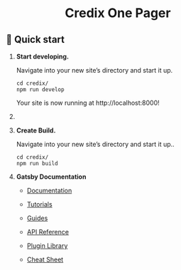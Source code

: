 <h1 align="center">
  Credix One Pager
</h1>

## 🚀 Quick start

1. **Start developing.**

   Navigate into your new site’s directory and start it up.

   ```shell
   cd credix/
   npm run develop
   ```

   Your site is now running at http://localhost:8000!

2.

3. **Create Build.**

   Navigate into your new site’s directory and start it up..

   ```shell
   cd credix/
   npm run build
   ```

4. **Gatsby Documentation**

   - [Documentation](https://www.gatsbyjs.com/docs/?utm_source=starter&utm_medium=readme&utm_campaign=minimal-starter)

   - [Tutorials](https://www.gatsbyjs.com/tutorial/?utm_source=starter&utm_medium=readme&utm_campaign=minimal-starter)

   - [Guides](https://www.gatsbyjs.com/tutorial/?utm_source=starter&utm_medium=readme&utm_campaign=minimal-starter)

   - [API Reference](https://www.gatsbyjs.com/docs/api-reference/?utm_source=starter&utm_medium=readme&utm_campaign=minimal-starter)

   - [Plugin Library](https://www.gatsbyjs.com/plugins?utm_source=starter&utm_medium=readme&utm_campaign=minimal-starter)

   - [Cheat Sheet](https://www.gatsbyjs.com/docs/cheat-sheet/?utm_source=starter&utm_medium=readme&utm_campaign=minimal-starter)

